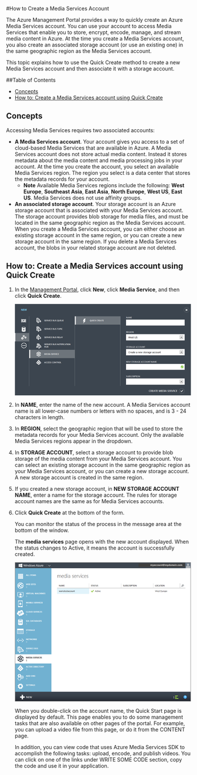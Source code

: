 <properties linkid="manage-services-mediaservices-create-a-media-services-account" urlDisplayName="How to create" pageTitle="Create a Media Services Account - Azure" metaKeywords="" description="Describes how to create a new Media Services account in Azure." metaCanonical="" services="media-services" documentationCenter="" title="How to Create a Media Services Account" authors="migree" solutions="" manager="" editor="" />




#How to Create a Media Services Account

The Azure Management Portal provides a way to quickly create an Azure Media Services account. You can use your account to access Media Services that enable you to store, encrypt, encode, manage, and stream media content in Azure. At the time you create a Media Services account, you also create an associated storage account (or use an existing one) in the same geographic region as the Media Services account. 

This topic explains how to use the Quick Create method to create a new Media Services account and then associate it with a storage account. 

##Table of Contents

-  [Concepts][]
-  [How to: Create a Media Services account using Quick Create][]


<h2><a id="concepts"></a>Concepts</h2>
Accessing Media Services requires two associated accounts:

-   **A Media Services account**. Your account gives you access to a set of cloud-based Media Services that are available in Azure. A Media Services account does not store actual media content. Instead it stores metadata about the media content and media processing jobs in your account. At the time you create the account, you select an available Media Services region. The region you select is a data center that stores the metadata records for your account. 
    - **Note**  Available Media Services regions include the following: **West Europe**, **Southeast Asia**, **East Asia**, **North Europe**, **West US**, **East US**. Media Services does not use affinity groups. 
-   **An associated storage account**. Your storage account is an Azure storage account that is associated with your Media Services account. The storage account provides blob storage for media files, and must be located in the same geographic region as the Media Services account. When you create a Media Services account, you can either choose an existing storage account in the same region, or you can create a new storage account in the same region. If you delete a Media Services account, the blobs in your related storage account are not deleted. 

<h2><a id="quick"></a>How to: Create a Media Services account using Quick Create</h2>

1. In the [Management Portal][], click **New**, click **Media Service**, and then click **Quick Create**.
   
	![Media Services Quick Create](./media/media-services-create-account/wams-QuickCreate.png)

2. In **NAME**, enter the name of the new account. A Media Services account name is all lower-case numbers or letters with no spaces, and is 3 - 24 characters in length. 

3. In **REGION**, select the geographic region that will be used to store the metadata records for your Media Services account. Only the available Media Services regions appear in the dropdown. 

4. In **STORAGE ACCOUNT**, select a storage account to provide blob storage of the media content from your Media Services account. You can select an existing storage account in the same geographic region as your Media Services account, or you can create a new storage account. A new storage account is created in the same region. 

5. If you created a new storage account, in **NEW STORAGE ACCOUNT NAME**, enter a name for the storage account. The rules for storage account names are the same as for Media Services accounts.

6. Click **Quick Create** at the bottom of the form.

	You can monitor the status of the process in the message area at the bottom of the window.

	The **media services** page opens with the new account displayed. When the status changes to Active, it means the account is successfully created.

	![Media Services Page](./media/media-services-create-account/wams-mediaservices-page.png)

	When you double-click on the account name, the Quick Start page is displayed by default. This page enables you to do some management tasks that are also available on other pages of the portal. For example, you can upload a video file from this page, or do it from the CONTENT page.

	In addition, you can view code that uses Azure Media Services SDK to accomplish the following tasks: upload, encode, and publish videos. You can click on one of the links under WRITE SOME CODE section, copy the code  and use it in your application. 


<!-- Reusable paths. -->

<!-- Anchors. -->
  [Concepts]: #concepts
  [Before you begin]: #begin
  [How to: Create a Media Services account using Quick Create]: #quick

<!-- URLs. -->
  [Web Platform Installer]: http://go.microsoft.com/fwlink/?linkid=255386
  
  [Management Portal]: http://manage.windowsazure.cn/


